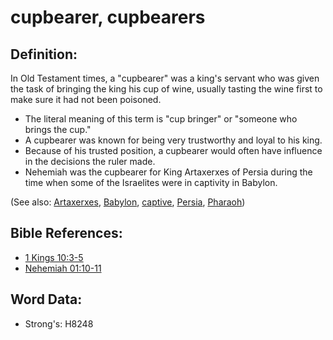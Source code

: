 # cupbearer, cupbearers #

## Definition: ##

In Old Testament times, a "cupbearer" was a king's servant who was given the task of bringing the king his cup of wine, usually tasting the wine first to make sure it had not been poisoned.

* The literal meaning of this term is "cup bringer" or "someone who brings the cup."
* A cupbearer was known for being very trustworthy and loyal to his king.
* Because of his trusted position, a cupbearer would often have influence in the decisions the ruler made.
* Nehemiah was the cupbearer for King Artaxerxes of Persia during the time when some of the Israelites were in captivity in Babylon.

(See also: [Artaxerxes](../names/artaxerxes.md), [Babylon](../names/babylon.md), [captive](../other/captive.md), [Persia](../names/persia.md), [Pharaoh](../names/pharaoh.md))

## Bible References: ##

* [1 Kings 10:3-5](rc://en/tn/help/1ki/10/03)
* [Nehemiah 01:10-11](rc://en/tn/help/neh/01/10)

## Word Data: ##

* Strong's: H8248
